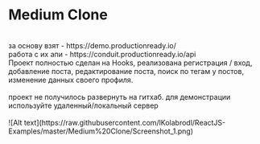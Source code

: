 # Medium Clone
<br>
за основу взят - https://demo.productionready.io/
<br>
работа с их апи - https://conduit.productionready.io/api
<br>
Проект полностью сделан на Hooks, реализована регистрация / вход, добавление поста, редактирование поста, поиск по тегам у постов, изменение данных своего профиля.
<br><br> 
проект не получилось развернуть на гитхаб. для демонстрации используйте удаленный/локальный сервер
<br><br> 
![Alt text](https://raw.githubusercontent.com/lKolabrodl/ReactJS-Examples/master/Medium%20Clone/Screenshot_1.png)

